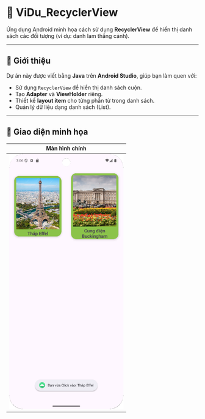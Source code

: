 # 📱 ViDu_RecyclerView

Ứng dụng Android minh họa cách sử dụng **RecyclerView** để hiển thị danh sách các đối tượng (ví dụ: danh lam thắng cảnh).

---

## 🚀 Giới thiệu
Dự án này được viết bằng **Java** trên **Android Studio**, giúp bạn làm quen với:
- Sử dụng `RecyclerView` để hiển thị danh sách cuộn.
- Tạo **Adapter** và **ViewHolder** riêng.
- Thiết kế **layout item** cho từng phần tử trong danh sách.
- Quản lý dữ liệu dạng danh sách (List).

---

## 📱 Giao diện minh họa

| Màn hình chính |
|:---------------:|
| <img src="images/screen10.png" alt="Main Screen" width="300"/> |